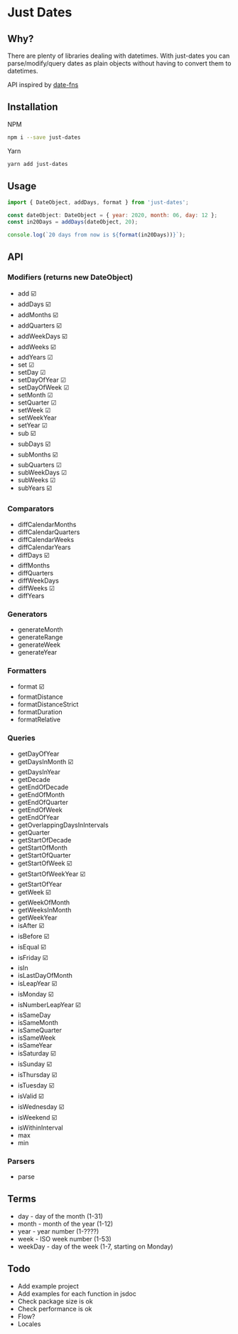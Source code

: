 # Just Dates

## Why?

There are plenty of libraries dealing with datetimes. With just-dates you can parse/modify/query dates as plain objects without having to convert them to datetimes.

API inspired by [date-fns](https://date-fns.org/)

## Installation

NPM
```bash
npm i --save just-dates
```
Yarn
```bash
yarn add just-dates
```

## Usage

```js
import { DateObject, addDays, format } from 'just-dates';

const dateObject: DateObject = { year: 2020, month: 06, day: 12 };
const in20Days = addDays(dateObject, 20);

console.log(`20 days from now is ${format(in20Days))}`);
```

## API
### Modifiers (returns new DateObject)
* add ☑️
* addDays ☑️
* addMonths ☑️
* addQuarters ☑️
* addWeekDays ☑️
* addWeeks ☑️
* addYears ☑
* set ☑
* setDay ☑
* setDayOfYear ☑
* setDayOfWeek ☑
* setMonth ☑
* setQuarter ☑
* setWeek ☑
* setWeekYear
* setYear ☑
* sub ☑️
* subDays ☑️
* subMonths ☑️
* subQuarters ☑
* subWeekDays ☑
* subWeeks ☑
* subYears ☑️

### Comparators
* diffCalendarMonths
* diffCalendarQuarters
* diffCalendarWeeks
* diffCalendarYears
* diffDays ☑️
* diffMonths
* diffQuarters
* diffWeekDays
* diffWeeks ☑
* diffYears

### Generators
* generateMonth
* generateRange
* generateWeek
* generateYear

### Formatters
* format ☑️
* formatDistance
* formatDistanceStrict
* formatDuration
* formatRelative

### Queries
* getDayOfYear
* getDaysInMonth ☑️
* getDaysInYear
* getDecade
* getEndOfDecade
* getEndOfMonth
* getEndOfQuarter
* getEndOfWeek
* getEndOfYear
* getOverlappingDaysInIntervals
* getQuarter
* getStartOfDecade
* getStartOfMonth
* getStartOfQuarter
* getStartOfWeek ☑️
* getStartOfWeekYear ☑️
* getStartOfYear
* getWeek ☑️
* getWeekOfMonth
* getWeeksInMonth
* getWeekYear
* isAfter ☑️
* isBefore ☑️
* isEqual ☑️
* isFriday ☑️
* isIn
* isLastDayOfMonth
* isLeapYear ☑️
* isMonday ☑️
* isNumberLeapYear ☑️
* isSameDay
* isSameMonth
* isSameQuarter
* isSameWeek
* isSameYear
* isSaturday ☑️
* isSunday ☑️
* isThursday ☑️
* isTuesday ☑️
* isValid ☑️
* isWednesday ☑️
* isWeekend ☑️
* isWithinInterval
* max
* min

### Parsers
* parse

## Terms
* day - day of the month (1-31)
* month - month of the year (1-12)
* year - year number (1-????)
* week - ISO week number (1-53)
* weekDay - day of the week (1-7, starting on Monday)

## Todo
* Add example project
* Add examples for each function in jsdoc
* Check package size is ok
* Check performance is ok
* Flow?
* Locales
